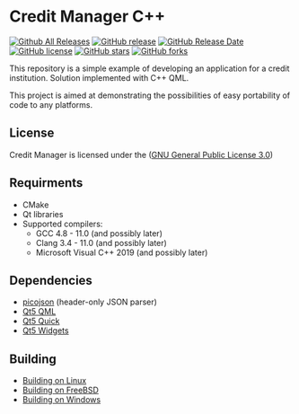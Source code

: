 
# Сredit Manager C++

[![Github All Releases](https://img.shields.io/github/downloads/GermanAizek/credit-qml/total.svg)](https://github.com/GermanAizek/credit-qml/releases)
[![GitHub release](https://img.shields.io/github/release/GermanAizek/credit-qml/all.svg)](https://github.com/GermanAizek/credit-qml/releases)
[![GitHub Release Date](https://img.shields.io/github/release-date/GermanAizek/credit-qml.svg)](https://github.com/GermanAizek/credit-qml/releases)
[![GitHub license](https://img.shields.io/github/license/GermanAizek/credit-qml.svg)](https://github.com/GermanAizek/credit-qml/blob/master/LICENSE)
[![GitHub stars](https://img.shields.io/github/stars/GermanAizek/credit-qml.svg)](https://github.com/GermanAizek/credit-qml/stargazers)
[![GitHub forks](https://img.shields.io/github/forks/GermanAizek/credit-qml.svg)](https://github.com/GermanAizek/credit-qml/network)

This repository is a simple example of developing an application for a credit institution.
Solution implemented with C++ QML.

This project is aimed at demonstrating the possibilities of easy portability of code to any platforms.

## License

Сredit Manager is licensed under the ([GNU General Public License 3.0](https://www.gnu.org/licenses/gpl-3.0.html))

## Requirments

- CMake
- Qt libraries
- Supported compilers:
    - GCC 4.8 - 11.0 (and possibly later)
    - Clang 3.4 - 11.0 (and possibly later)
    - Microsoft Visual C++ 2019 (and possibly later)
    
## Dependencies

- [picojson](https://github.com/kazuho/picojson) (header-only JSON parser)
- [Qt5 QML](https://doc.qt.io/qt-5/qtqml-index.html)
- [Qt5 Quick](https://doc.qt.io/qt-5/qtquick-index.html)
- [Qt5 Widgets](https://doc.qt.io/qt-5/qtwidgets-index.html)

## Building

- [Building on Linux](https://github.com/GermanAizek/credit-qml/wiki/Building-on-Linux)
- [Building on FreeBSD](https://github.com/GermanAizek/credit-qml/wiki/Building-on-FreeBSD)
- [Building on Windows](https://github.com/GermanAizek/credit-qml/wiki/Building-on-Windows)
